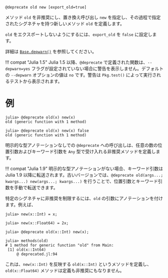 ```
@deprecate old new [export_old=true]
```

メソッド `old` を非推奨にし、置き換え呼び出し `new` を指定し、その過程で指定されたシグネチャを持つ新しいメソッド `old` を定義します。

`old` をエクスポートしないようにするには、`export_old` を `false` に設定します。

詳細は [`Base.depwarn()`](@ref) を参照してください。

!!! compat "Julia 1.5"
    Julia 1.5 以降、`@deprecate` で定義された関数は、`--depwarn=yes` フラグが設定されていない場合に警告を表示しません。デフォルトの `--depwarn` オプションの値は `no` です。警告は `Pkg.test()` によって実行されるテストから表示されます。


# 例

```jldoctest
julia> @deprecate old(x) new(x)
old (generic function with 1 method)

julia> @deprecate old(x) new(x) false
old (generic function with 1 method)
```

明示的な型アノテーションなしでの `@deprecate` への呼び出しは、任意の数の位置引数およびキーワード引数を `Any` 型で受け入れる非推奨メソッドを定義します。

!!! compat "Julia 1.9"
    明示的な型アノテーションがない場合、キーワード引数は Julia 1.9 以降に転送されます。古いバージョンでは、`@deprecate old(args...; kwargs...) new(args...; kwargs...)` を行うことで、位置引数とキーワード引数を手動で転送できます。


特定のシグネチャに非推奨を制限するには、`old` の引数にアノテーションを付けます。例えば、

```jldoctest; filter = r"@ .*"a
julia> new(x::Int) = x;

julia> new(x::Float64) = 2x;

julia> @deprecate old(x::Int) new(x);

julia> methods(old)
# 1 method for generic function "old" from Main:
 [1] old(x::Int64)
     @ deprecated.jl:94
```

これは、`new(x::Int)` を反映する `old(x::Int)` というメソッドを定義し、`old(x::Float64)` メソッドは定義も非推奨にもなりません。
